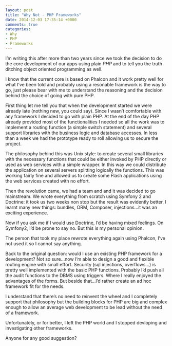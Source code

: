 ```yaml
---
layout: post
title: "Why Not - PHP Frameworks"
date: 2014-12-03 17:35:14 +0000
comments: true
categories:
- Why
- PHP
- Frameworks
---
```

I’m writing this after more than two years since we took the decision to do the core development of our apps using plain *PHP* and to tell you the truth ditching object oriented programming as well.
<!--more-->
I know that the current core is based on Phalcon and it work pretty well for what I’ve been told and probably using a resonable framework is the way to go, just please bear with me to understand the reasoning and the decision behind the choice of going with pure PHP.

First thing let me tell you that when the development started we were already late (nothing new, you could say). Since I wasn’t comfortable with any framework I decided to go with plain PHP. At the end of the day PHP already provided most of the functionalities I needed so all the work was to implement a routing function (a simple switch statement) and several support libraries with the business logic and database accesses. In less than a week we had the prototype ready to roll allowing us to secure the project.

The philosophy behind this was Unix style: to create several small libraries with the necessary functions that could be either invoked by PHP directly or used as web services with a simple wrapper. In this way we could distribute the application on several servers splitting logically the functions. This was working fairly fine and allowed us to create some Flash applications using the web services created with no effort.

Then the revolution came, we had a team and and it was decided to go mainstream. We wrote everything from scratch using Symfony 2 and Doctrine: it took us two weeks non stop but the result was evidently better. I learnt many new things: bundles, ORM, Composer, injections…it was an exciting experience.

Now if you ask me if I would use Doctrine, I’d be having mixed feelings. On Symfony2, I’d be prone to say no. But this is my personal opinion.

The person that took my place rewrote everything again using Phalcon, I’ve not used it so I cannot say anything.

Back to the original question: would I use an existing PHP framework for a development? Not so sure…now I’m able to design a good and flexible routing engine with small effort. Security (sql injections, overflows…) is pretty well implemented with the basic PHP functions. Probably I’d push all the audit functions to the DBMS using triggers. Where I really enjoyed the advantages of the forms. But beside that…I’d rather create an ad hoc framework fit for the needs.

I understand that there’s no need to reinvent the wheel and I completely support that philosophy but the building blocks for PHP are big and complex enough to allow an average web development to be lead without the need of a framework.

Unfortunately, or for better, I left the PHP world and I stopped devloping and investigating other frameworks.

Anyone for any good suggestion?
